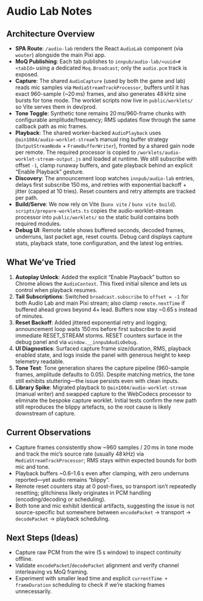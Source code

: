 # Audio Lab Notes

## Architecture Overview
- **SPA Route**: `/audio-lab` renders the React `AudioLab` component (via `wouter`) alongside the main Pixi app.
- **MoQ Publishing**: Each tab publishes to `innpub/audio-lab/<uuid>#<tabId>` using a dedicated `Moq.Broadcast`; only the `audio.pcm` track is exposed.
- **Capture**: The shared `AudioCapture` (used by both the game and lab) reads mic samples via `MediaStreamTrackProcessor`, buffers until it has exact 960-sample (~20 ms) frames, and also generates 48 kHz sine bursts for tone mode. The worklet scripts now live in `public/worklets/` so Vite serves them in dev/prod.
- **Tone Toggle**: Synthetic tone remains 20 ms/960-frame chunks with configurable amplitude/frequency; RMS updates flow through the same callback path as mic frames.
- **Playback**: The shared worker-backed `AudioPlayback` uses `@ain1084/audio-worklet-stream`’s manual ring buffer strategy (`OutputStreamNode` + `FrameBufferWriter`), fronted by a shared gain node per remote. The required processor is copied to `/worklets/audio-worklet-stream-output.js` and loaded at runtime. We still subscribe with offset `-1`, clamp runaway buffers, and gate playback behind an explicit “Enable Playback” gesture.
- **Discovery**: The announcement loop watches `innpub/audio-lab` entries, delays first subscribe 150 ms, and retries with exponential backoff + jitter (capped at 10 tries). Reset counters and retry attempts are tracked per path.
- **Build/Serve**: We now rely on Vite (`bunx vite` / `bunx vite build`). `scripts/prepare-worklets.ts` copies the audio-worklet-stream processor into `public/worklets/` so the static build contains both required modules.
- **Debug UI**: Remote table shows buffered seconds, decoded frames, underruns, last packet age, reset counts. Debug card displays capture stats, playback state, tone configuration, and the latest log entries.

## What We’ve Tried
1. **Autoplay Unlock**: Added the explicit “Enable Playback” button so Chrome allows the `AudioContext`. This fixed initial silence and lets us control when playback resumes.
2. **Tail Subscriptions**: Switched `broadcast.subscribe` to `offset = -1` for both Audio Lab and main Pixi stream; also clamp `remote.nextTime` if buffered ahead grows beyond 4× lead. Buffers now stay ~0.65 s instead of minutes.
3. **Reset Backoff**: Added jittered exponential retry and logging; announcement loop waits 150 ms before first subscribe to avoid immediate RESET_STREAM storms. RESET counters surface in the debug panel and via `window.__innpubAudioDebug`.
4. **UI Diagnostics**: Surfaced capture frame size/duration, RMS, playback enabled state, and logs inside the panel with generous height to keep telemetry readable.
5. **Tone Test**: Tone generation shares the capture pipeline (960-sample frames, amplitude defaults to 0.05). Despite matching metrics, the tone still exhibits stuttering—the issue persists even with clean inputs.
6. **Library Spike**: Migrated playback to `@ain1084/audio-worklet-stream` (manual writer) and swapped capture to the WebCodecs processor to eliminate the bespoke capture worklet. Initial tests confirm the new path still reproduces the blippy artefacts, so the root cause is likely downstream of capture.

## Current Observations
- Capture frames consistently show ~960 samples / 20 ms in tone mode and track the mic’s source rate (usually 48 kHz) via `MediaStreamTrackProcessor`; RMS stays within expected bounds for both mic and tone.
- Playback buffers ~0.6–1.6 s even after clamping, with zero underruns reported—yet audio remains “blippy”.
- Remote reset counters stay at 0 post-fixes, so transport isn’t repeatedly resetting; glitchiness likely originates in PCM handling (encoding/decoding or scheduling).
- Both tone and mic exhibit identical artifacts, suggesting the issue is not source-specific but somewhere between `encodePacket` -> transport -> `decodePacket` -> playback scheduling.

## Next Steps (Ideas)
- Capture raw PCM from the wire (5 s window) to inspect continuity offline.
- Validate `encodePacket`/`decodePacket` alignment and verify channel interleaving vs MoQ framing.
- Experiment with smaller lead time and explicit `currentTime + frameDuration` scheduling to check if we’re stacking frames unnecessarily.
